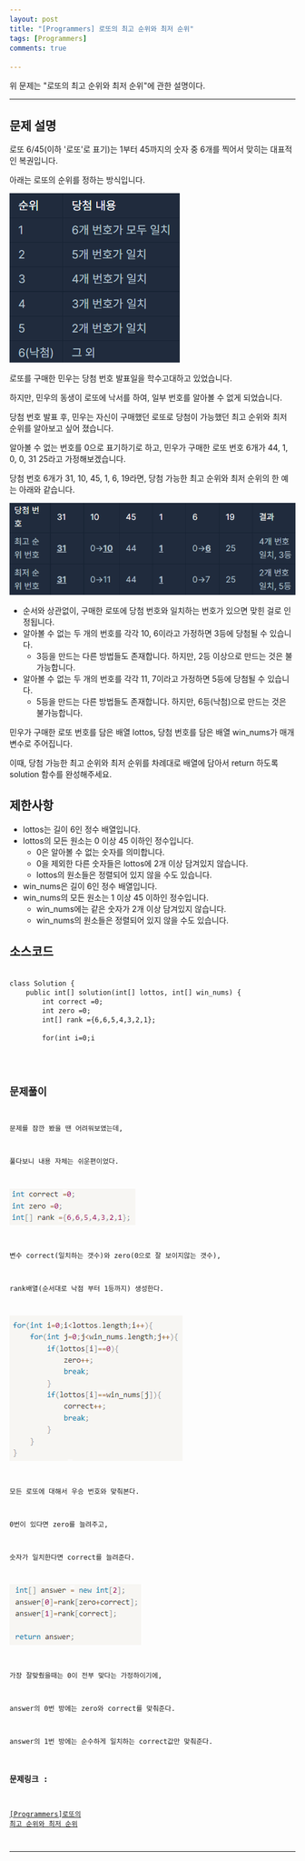 ```yaml
---
layout: post
title: "[Programmers] 로또의 최고 순위와 최저 순위"
tags: [Programmers]
comments: true

---
```


위 문제는 "로또의 최고 순위와 최저 순위"에 관한 설명이다.

---

## 문제 설명

로또 6/45(이하 '로또'로 표기)는 1부터 45까지의 숫자 중 6개를 찍어서 맞히는 대표적인 복권입니다. 

아래는 로또의 순위를 정하는 방식입니다.

![표1](../images/22년/0308/표1.png)

로또를 구매한 민우는 당첨 번호 발표일을 학수고대하고 있었습니다. 

하지만, 민우의 동생이 로또에 낙서를 하여, 일부 번호를 알아볼 수 없게 되었습니다. 

당첨 번호 발표 후, 민우는 자신이 구매했던 로또로 당첨이 가능했던 최고 순위와 최저 순위를 알아보고 싶어 졌습니다.

알아볼 수 없는 번호를 0으로 표기하기로 하고, 민우가 구매한 로또 번호 6개가 44, 1, 0, 0, 31 25라고 가정해보겠습니다. 

당첨 번호 6개가 31, 10, 45, 1, 6, 19라면, 당첨 가능한 최고 순위와 최저 순위의 한 예는 아래와 같습니다.

![표2](../images/22년/0308/표2.png)

* 순서와 상관없이, 구매한 로또에 당첨 번호와 일치하는 번호가 있으면 맞힌 걸로 인정됩니다.
* 알아볼 수 없는 두 개의 번호를 각각 10, 6이라고 가정하면 3등에 당첨될 수 있습니다.
  * 3등을 만드는 다른 방법들도 존재합니다. 하지만, 2등 이상으로 만드는 것은 불가능합니다.
* 알아볼 수 없는 두 개의 번호를 각각 11, 7이라고 가정하면 5등에 당첨될 수 있습니다.
  * 5등을 만드는 다른 방법들도 존재합니다. 하지만, 6등(낙첨)으로 만드는 것은 불가능합니다.

민우가 구매한 로또 번호를 담은 배열 lottos, 당첨 번호를 담은 배열 win_nums가 매개변수로 주어집니다. 

이때, 당첨 가능한 최고 순위와 최저 순위를 차례대로 배열에 담아서 return 하도록 solution 함수를 완성해주세요.

## 제한사항

* lottos는 길이 6인 정수 배열입니다.
* lottos의 모든 원소는 0 이상 45 이하인 정수입니다.
  * 0은 알아볼 수 없는 숫자를 의미합니다.
  * 0을 제외한 다른 숫자들은 lottos에 2개 이상 담겨있지 않습니다.
  * lottos의 원소들은 정렬되어 있지 않을 수도 있습니다.
* win_nums은 길이 6인 정수 배열입니다.
* win_nums의 모든 원소는 1 이상 45 이하인 정수입니다.
  * win_nums에는 같은 숫자가 2개 이상 담겨있지 않습니다.
  * win_nums의 원소들은 정렬되어 있지 않을 수도 있습니다.

## 소스코드

<pre><code class="java">
class Solution {
    public int[] solution(int[] lottos, int[] win_nums) {
        int correct =0;
        int zero =0;
        int[] rank ={6,6,5,4,3,2,1};

        for(int i=0;i<lottos.length;i++){
            for(int j=0;j<win_nums.length;j++){
                if(lottos[i]==0){
                    zero++;
                    break;
                }
                if(lottos[i]==win_nums[j]){
                    correct++;
                    break;
                }
            }
        }
        int[] answer = new int[2];
        answer[0]=rank[zero+correct];
        answer[1]=rank[correct];

        return answer;
    }
}
</code></pre>

## 문제풀이

문제를 잠깐 봤을 땐 어려워보였는데,

풀다보니 내용 자체는 쉬운편이었다.

![코드1](../images/22년/0308/코드1.png)

변수 correct(일치하는 갯수)와 zero(0으로 잘 보이지않는 갯수),

rank배열(순서대로 낙점 부터 1등까지) 생성한다.

![코드2](../images/22년/0308/코드2.png)

모든 로또에 대해서 우승 번호와 맞춰본다.

0번이 있다면 zero를 늘려주고,

숫자가 일치한다면 correct를 늘려준다.

![코드3](../images/22년/0308/코드3.png)

가장 잘맞췄을때는 0이 전부 맞다는 가정하이기에,

answer의 0번 방에는 zero와 correct를 맞춰준다.

answer의 1번 방에는 순수하게 일치하는 correct값만 맞춰준다.

### 문제링크 : 

<a href="https://programmers.co.kr/learn/courses/30/lessons/77484">[Programmers]로또의 최고 순위와 최저 순위</a> 

---
